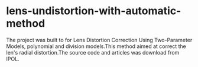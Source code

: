 # lens-undistortion-with-automatic-method
The project was built to for Lens Distortion Correction Using Two-Parameter Models, polynomial and division models.This method aimed at correct the len's radial distortion.The source code and articles was download from IPOL.
